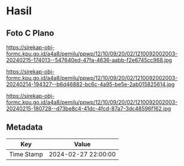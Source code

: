 # Hasil

## Foto C Plano

https://sirekap-obj-formc.kpu.go.id/a4a8/pemilu/ppwp/12/10/09/20/02/1210092002003-20240215-174013--547640ed-47fa-4636-aabb-f2e6745cc968.jpg

https://sirekap-obj-formc.kpu.go.id/a4a8/pemilu/ppwp/12/10/09/20/02/1210092002003-20240214-194327--b6d46882-bc6c-4a95-be5e-2ab015825614.jpg

https://sirekap-obj-formc.kpu.go.id/a4a8/pemilu/ppwp/12/10/09/20/02/1210092002003-20240215-180728--d73be8c4-41dc-4fcd-87a7-3dc48596f162.jpg


## Metadata

| Key        | Value               |
| ---------- | ------------------- |
| Time Stamp | 2024-02-27 22:00:00 |



